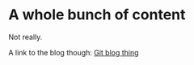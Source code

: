 # A whole bunch of content

Not really.

A link to the blog though: [Git blog thing](https://neilajr.github.io/skills-github-pages/)
